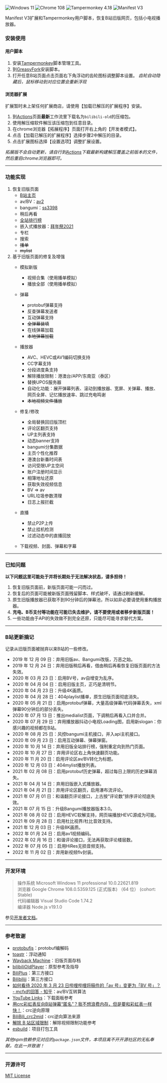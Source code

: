 ![Windows 11](https://img.shields.io/badge/Microsoft_Windows_11-pass-green.svg?longCache=true) ![Chrome 108](https://img.shields.io/badge/Google_Chrome_108-pass-green.svg?longCache=true) ![Tampermonkey 4.18](https://img.shields.io/badge/Tampermonkey_4.18-pass-green.svg?longCache=true)  ![Manifest V3](https://img.shields.io/badge/Manifest_V3-pass-green.svg?longCache=true)  

Manifest V3扩展和Tampermonkey用户脚本，恢复B站旧版网页，包括小电视播放器。

### 安装使用

#### 用户脚本
1. 安装[Tampermonkey](https://www.tampermonkey.net/)脚本管理工具。
2. 到[GreasyFork](https://greasyfork.org/scripts/394296)安装脚本。
3. 打开任意B站页面点击页面右下角浮动的齿轮图标调整脚本设置。 *齿轮自动隐藏后，鼠标移动到对应位置会重新浮现*

#### 浏览器扩展
扩展暂时未上架任何扩展商店，请使用【加载已解压的扩展程序】安装。
1. 到[Actions](https://github.com/MotooriKashin/Bilibili-Old/actions)页面**最新**工作流里下载名为`bilibili-old`的压缩包。
2. 使用解压缩软件解压该压缩包到任意目录。
3. 在chrome浏览器【拓展程序】页面打开右上角的【开发者模式】。
4. 点击【加载已解压的扩展程序】选择步骤2中解压的目录。
5. 点击扩展图标选择【设置选项】调整扩展设置。

*拓展版不会自动更新，请自行到[Actions](https://github.com/MotooriKashin/Bilibili-Old/actions)下载最新构建解压覆盖之前版本的文件，然后重启chrome浏览器即可。*

---
### 功能实现
1. 恢复旧版页面
   - [B站主页](https://www.bilibili.com) 
   - av/BV：[av2](https://www.bilibili.com/video/av2)
   - bangumi：[ss3398](https://www.bilibili.com/bangumi/play/ss3398/ "冰菓")
   - 稍后再看
   - [全站排行榜](https://www.bilibili.com/ranking)
   - 嵌入式播放器：[拜年祭2021](https://www.bilibili.com/festival/2022bnj)
   - 专栏
   - 搜索
   - ~~播单~~
   - ~~mylist~~
2. 基于旧版页面的修复及增强
   - 模拟新版
      - 视频合集（使用播单模拟）
      - 播放全部（使用播单模拟）
   - 弹幕
      - protobuf弹幕支持
      - 反查弹幕发送者
      - 互动弹幕支持
      - ~~全弹幕装填~~
      - 在线弹幕加载
      - ~~本地弹幕加载~~
   - 播放器
      - AVC、HEVC或AV1编码切换支持
      - CC字幕支持
      - 分段进度条支持
      - 解除播放限制：港澳台/APP/东南亚（泰区）
      - 替换UPOS服务器
      - 自动化功能：展开弹幕列表、滚动到播放器、宽屏、关弹幕、播放、网页全屏、记忆播放速率、跳过充电鸣谢
      - ~~本地视频文件播放~~
   - 修复/修改
      - 全局替换回旧版顶栏
      - 评论区翻页支持
      - UP主列表支持
      - 动态banner支持
      - bangumi分集数据
      - 主页个性化推荐
      - 港澳台新番时间表
      - 访问受限UP主空间
      - 账户注册时间显示
      - 相簿地址还原
      - 获取失效视频信息
      - BV => av
      - URL垃圾参数清理
      - 日志上报拦截

   - 直播
      - 禁止P2P上传
      - 禁止挂机检测
      - 过滤动态中的直播回放
   - 下载视频、封面、弹幕和字幕

---
### 已知问题
**以下问题这里可能处于并将长期处于无法解决状态，请多担待！**
1. 恢复旧版页面前，新版页面可能一闪而过。
2. 恢复后的页面可能被新版页面残留脚本、样式破坏，请通过刷新缓解。
3. 原生旧版播放器已获取不到90分钟后的弹幕池，所以如非必要请使用重构播放器。
4. **充电、B币支付等功能在可能已失去维护，请不要使用或者移步新版页面！**
5. 一些功能由于API的失效做不到完全还原，只能尽可能寻求替代方案。

---
### B站更新摘记  
记录从旧版页面被抛弃以来B站的一些修改。
- 2019 年 12 月 09 日：弃用旧版av、Bangumi改版，万恶之始。
- 2019 年 12 月 24 日：弃用旧版稍后再看，借由稍后再看恢复旧版页面的方法失效。
- 2020 年 03 月 23 日：启用BV号，av自增变为乱序。
- 2020 年 04 月 04 日：启用旧版主页，正巧是清明节。
- 2020 年 04 月 23 日：升级4K画质。
- 2020 年 04 月 28 日：404playlist播单，原生旧版页面彻底消失。
- 2020 年 05 月 21 日：启用protobuf弹幕，大量高级弹幕/代码弹幕丢失，xml弹幕90分钟后的部分丢失。
- 2020 年 07 月 13 日：推出medialist页面，下调稍后再看入口并合并。
- 2020 年 07 月 29 日：弃用播放器抖动小电视Loading图，启用新slogan：你感兴趣的视频都在B站。
- 2020 年 08 月 25 日：风控bangumi主机接口，并入api主机接口。
- 2020 年 09 月 23 日：启用互动弹幕、弹幕弹窗。
- 2020 年 10 月 14 日：弃用旧版全站排行榜，强制重定向到热门页面。
- 2020 年 10 月 27 日：弃用评论区右上角快速翻页功能。
- 2020 年 11 月 20 日：启用评论区av/BV转化为标题。
- 2020 年 12 月 03 日：404mylist播放列表。
- 2021 年 02 月 08 日：启用protobuf历史弹幕，超过每日上限的历史弹幕消失。
- 2021 年 04 月 14 日：弃用旧版嵌入式播放器。
- 2021 年 04 月 21 日：弃用评论区翻页，启用瀑布流评论。
- 2021 年 07 月 01 日：和谐翻页评论接口，上古按“评论数”排序评论彻底失效。
- 2021 年 07 月 15 日：升级Bangumi播放器版本3.0。
- 2021 年 08 月 02 日：启用HEVC软解支持，网页端播放HEVC源成为可能。
- 2021 年 09 月 28 日：启用杜比视界/杜比音效支持。
- 2021 年 12 月 03 日：升级8K画质。
- 2022 年 01 月 24 日：启用av1视频编码。
- 2022 年 02 月 16 日：和谐评论接口，无法再获取评论楼层数。
- 2022 年 07 月 05 日：启用HiRes无损音频支持。
- 2022 年 11 月 02 日：弃用新视频flv封装。

---
### 开发环境
> 
> 操作系统        Microsoft Windows 11 professional 10.0.22621.819  
> 浏览器          Google Chrome 108.0.5359.125 (正式版本) （64 位） (cohort: Stable)  
> 代码编辑器      Visual Studio Code 1.74.2  
> 编译器          Node.js v19.1.0  
>

参见[开发者文档](https://github.com/MotooriKashin/Bilibili-Old/blob/master/.github/contributing.md)。

---
### 参考致谢
- [protobufjs](https://github.com/protobufjs/protobuf.js)：protobuf编解码
- [toastr](https://github.com/CodeSeven/toastr/)：浮动通知
- [Wayback Machine](https://archive.org/web/)：旧版页面存档
- [bilibiliOldPlayer](https://github.com/indefined/UserScripts)：原型参考及指导
- [BiliPlus](https://www.biliplus.com/)：第三方接口
- [Bilibilijj](https://www.jijidown.com/)：第三方接口
- [如何看待 2020 年 3 月 23 日哔哩哔哩将稿件的「av 号」变更为「BV 号」？ - mcfx的回答 - 知乎](https://www.zhihu.com/question/381784377/answer/1099438784)：av/BV互转算法
- [YouTube Links](https://greasyfork.org/zh-CN/scripts/5566)：下载面板参考
- [用crc彩虹表反向B站弹幕“匿名”？我不想浪费内存，但是要和彩虹表一样快！](https://moepus.oicp.net/2016/11/27/crccrack/)：crc逆向原理
- [BiliBili_crc2mid](https://github.com/esterTion/BiliBili_crc2mid)：crc逆向算法来源
- [解除 B 站区域限制](https://greasyfork.org/scripts/25718)：解除视频限制功能参考
- [esbuild](https://esbuild.github.io/)：项目打包工具

*其他npm依赖参见对应的`package.json`文件，本项目离不开开源社区的无私奉献，在此一并致谢！*

--- 
### 开源许可
[MIT License](https://opensource.org/licenses/MIT)
